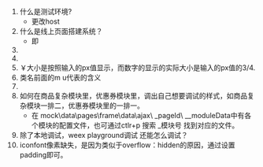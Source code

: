 1. 什么是测试环境?
   * 更改host
2. 什么是线上页面搭建系统？
   * 即
3. ​
4. ​
5. ￥大小是按照输入的px值显示，而数字的显示的实际大小是输入的px值的3/4.
6. 类名前面的m u代表的含义
7. ​
8. 如何在商品复杂模块里，优惠券模块里，调出自己想要调试的样式，如商品复杂模块一排二，优惠券模块里的一排一。
   * 在 mock\data\pages\frame\data\ajax\ _pageId\ __moduleData中有各个模块的配置文件，也可通过ctlr+p  搜索 _模块号 找到对应的文件。
9. 除了本地调试，weex playground调试 还能怎么调试？
10. iconfont像素缺失，是因为类似于overflow：hidden的原因，通过设置padding即可。